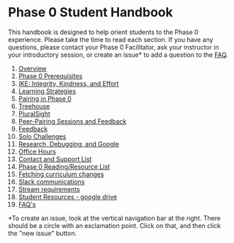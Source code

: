 # Phase 0 Student Handbook


This handbook is designed to help orient students to the Phase 0 experience. Please take the time to read each section. If you have any questions, please contact your Phase 0 Facilitator, ask your instructor in your introductory session, or create an issue* to add a question to the [FAQ](FAQ.md). 


1. [Overview](overview.md)
2. [Phase 0 Prerequisites](phase-0-prerequisites.md) 
3. [IKE: Integrity, Kindness, and Effort](pillars.md)
3. [Learning Strategies](learning-strategies.md)
4. [Pairing in Phase 0](pairing-in-phase-0.md)
5. [Treehouse](treehouse.md)
6. [PluralSight](pluralsight.md)
7. [Peer-Pairing Sessions and Feedback](peer-pairing-sessions.md)
8. [Feedback](feedback.md)
9. [Solo Challenges](solo-challenges.md)
10. [Research, Debugging, and Google](research-debugging-and-google.md)
11. [Office Hours](office-hours.md)
12. [Contact and Support List](contact-and-support-list.md)
13. [Phase 0 Reading/Resource List](resources.md)
14. [Fetching curriculum changes](fetching-changes.md)
15. [Slack communications](slack.md)
16. [Stream requirements](/stream-requirements.md)
17. [Student Resources - google drive](student-resources.md)
17. [FAQ's](FAQ.md)

*To create an issue, look at the vertical navigation bar at the right. There should be a circle with an exclamation point. Click on that, and then click the "new issue" button. 
